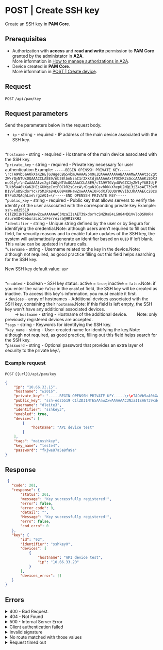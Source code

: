 # POST | Create SSH key

Create an SSH key in **PAM Core**.

## Prerequisites

* Authorization with **access** and **read and write** permission to **PAM Core** granted by the administator in **A2A**.\
  More information in [How to manage authorizations in A2A](../../../../../v4/docs/how-to-manage-authorizations-in-a2a/).
* Device created in **PAM Core**.\
  More information in [POST | Create device](../../../../../v4/docs/api-post-create-device/).

## Request

`POST` `/api/pam/key`

## Request parameters

Send the parameters below in the request body.

* `ip` - string - required - IP address of the main device associated with the SSH key.

\
\*`hostname` - string - required - Hostname of the main device associated with the SSH key.\
\*`private_key` - string - required - Private key necessary for user authentication.Example: `-----BEGIN OPENSSH PRIVATE KEY-----\rcTA9Vb5aA0kXaK2HEjGUWgeCBG5vbmUAAAAEbm9uZQAAAAAAAAABAAAAMwAAAAtzc2gtZW\rQyNTUxOQAAACCLABE9/nb3BlbnNzaC1rZXktdjEAAAAAxtPOCkR2sGccAAAAKi5DXJnuQ1y\r\nZwAAAAtzc2gtZWQyNTUxOQAAACCLABE9/cTA9VTGVpdGVGZXJyZWlyYUBIUjFTUkb5aA0kXaK2HEjGUWgeCxtPOCkR2sGccA\rDgaNiGsvbkkkXhepU2NQi3iZ4sAET39xMD1VvloDSRdorYc\rSMZRaB4LG084KRHawZxwAAAAI0F6dXJlQUQrRGVib3JhAAAECc20zsB7FuSJQAqhLxe\rgzAQI=\r-----END OPENSSH PRIVATE KEY-----`\
\*`public_key` - string - required - Public key that allows servers to verify the identity of the user associated with the corresponding private key.Example: `ssh-ed25519 C1lZDI1NTE5AAawZxwAAAAAAC3NzaIIsAET39xdorYcSMZRaB4LG084MD1VvloDSRKRH AzureAD+DeboraLeiteFerreira@HR1SRH3`\
\*`identifier` - string - Unique string defined by the user or by Segura for identifying the credential.Note: although users aren’t required to fill out this field, for security reasons and to enable future updates of the SSH key, the system will automatically generate an identifier based on `UUID` if left blank. This value can be updated in future calls.\
\*`username` - string - Username related to the key in the device.Note: although not required, as good practice filling out this field helps searching for the SSH key.

New SSH key default value: `usr`

\
\*`enabled` - boolean - SSH key status: active = `true`; inactive = `false`.Note: if you enter the value `false` in the `enabled` field, the SSH key will be created as inactive. To access this key's information, you must enable it first.\
• `devices` - array of hostnames - Additional devices associated with the SSH key, containing their `hostname`.Note: if this field is left empty, the SSH key won't have any additional associated devices.\
&#x20;   → `hostname` - string - Hostname of the additional device.   Note: only previously registered devices are accepted.\
\*`tags` - string - Keywords for identifying the SSH key.\
\*`key_name` - string - User-created name for identifying the key.Note: although not required, as good practice, filling out this field helps search for the SSH key.\
\*`password` - string - Optional password that provides an extra layer of security to the private key.\


### Example request

`POST` `{{url}}/api/pam/key`

```json
{
    "ip": "10.66.33.15",
    "hostname": "w2016",
    "private_key": "-----BEGIN OPENSSH PRIVATE KEY-----\r\cTA9Vb5aA0kXaK2HEjGUWgeCBG5vbmUAAAAEbm9uZQAAAAAAAAABAAAAMwAAAAtzc2gtZW\r\nQyNTUxOQAAACCLABE9/nb3BlbnNzaC1rZXktdjEAAAAAxtPOCkR2sGccAAAAKi5DXJnuQ1y\r\nZwAAAAtzc2gtZWQyNTUxOQAAACCLABE9/cTA9VTGVpdGVGZXJyZWlyYUBIUjFTUkb5aA0kXaK2HEjGUWgeCxtPOCkR2sGccA\r\nDgaNiGsvbkkkXhepU2NQi3iZ4sAET39xMD1VvloDSRdorYc\r\nSMZRaB4LG084KRHawZxwAAAAI0F6dXJlQUQrRGVib3JhAAAECc20zsB7FuSJQAqhLxe\r\ngzAQI=\r\n-----END OPENSSH PRIVATE KEY-----",
    "public_key": "ssh-ed25519 C1lZDI1NTE5AAawZxwAAAAAAC3NzaIIsAET39xdorYcSMZRaB4LG084MD1VvloDSRKRH AzureAD+DeboraLeiteFerreira@HR1SRH3",
    "username": "dleite3",
    "identifier": "sshkey3",
    "enabled": true,
    "devices": [
        {
            "hostname": "API device test"
        }
    ],
    "tags": "mainsshkey",
    "key_name": "teste4",
    "password": "fkjwe87a5a8fa9a" 
}
```

## Response

```json
 {
   "code": 201,
   "response": {
       "status": 201,
       "message": "Key successfully registered!",
       "error": false,
       "error_code": 0,
       "detail": "",
       "Message": "Key successfully registered!",
       "erro": false,
       "cod_erro": 0
   },
   "key": {
       "id": "92",
       "identifier": "sshkey0",
       "devices": [
           {
               "hostname": "API device test",
               "ip": "10.66.33.20"
           }
       ],
       "devices_error": []
   }
}
```

## Errors

<details>

<summary>400 - Bad Request.</summary>

***

Message: "1004: The device's hostname was not informed"

Possible cause: the required parameter `hostname` of the device wasn’t informed.\


Solution: provide a value for the `hostname` parameter of the device and resend the request.

***

Message: "1005: The device's IP was not informed"

Possible cause: the required parameter `ip` of the device wasn’t informed.\


Solution: provide a value for the `ip` parameter of the device and resend the request.

***

Message: "1013: The public key was not informed"

Possible cause: the required parameter `public_key` wasn’t informed.\


Solution: provide a value for the `public_key` parameter and resend the request.

***

Message: "1014: The private key was not informed"

Possible cause: the required parameter `private_key` wasn’t informed.\


Solution: provide a value for the `private_key` parameter and resend the request.

***

Message: "1039: Without PAM Configuration Access permission"\
\
Possible cause: your authorization doesn’t have permission to create a credential.

Solution: ask the administrator to check your read and write permission to PAM Core resources in A2A.

***

</details>

<details>

<summary>404 - Not Found</summary>

***

Message: "Resource sub not found"\


Possible cause: the URL or the requested resource isn’t correct.\


Solution: check the URL and make sure the parameter is correct.

***

</details>

<details>

<summary>500 - Internal Server Error</summary>

***

Message: "Unexpected error."\


Possible cause: the error is in the Segura server.\


Solution: contact the support team for more information.

***

Message: "You are not authorized to access this resource."

Possible cause: you don’t have the authorization to access this resource.\


Solution: ask the administrator to check your permission to access the PAM Core resources in A2A.

***

</details>

<details>

<summary>Client authentication failed</summary>

***

Message: "Client authentication failed."

Possible cause: failure in your application authentication with the Segura server.\


Solution: check the authentication parameters such as `Access Token URL`, `Client ID` e `Client secret` and request a new access token.

***

</details>

<details>

<summary>Invalid signature</summary>

***

Message: "Invalid signature"

Possible cause: failure in recognizing the URL of the client application.

Solution: check the URL of the client application and resent the request.

***

</details>

<details>

<summary>No route matched with those values</summary>

***

Message: "No route matched with those values."

Possible cause: the authorization header is missing in the API request.\


Solution: request a new access token.

***

</details>

<details>

<summary>Request timed out</summary>

***

Message: "Request timed out."

Possible cause: the request time has expired.\


Solution: check the connectivity between the source of the request and the Segura server.

</details>
